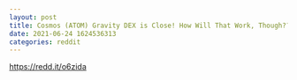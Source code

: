 ```yaml
--- 
layout: post 
title: Cosmos (ATOM) Gravity DEX is Close! How Will That Work, Though?? 
date: 2021-06-24 1624536313 
categories: reddit 
--- 
```

https://redd.it/o6zida
